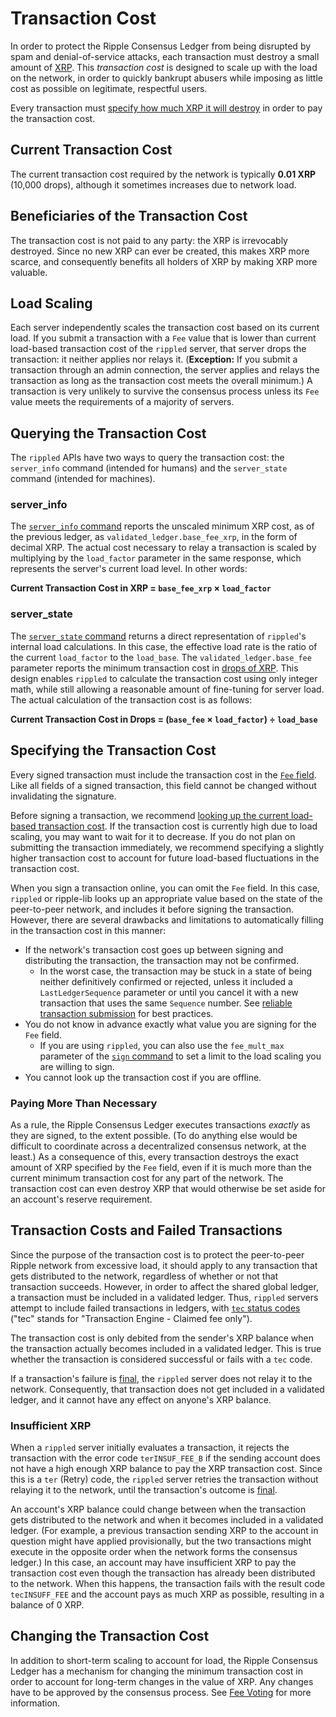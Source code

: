 # Transaction Cost #

In order to protect the Ripple Consensus Ledger from being disrupted by spam and denial-of-service attacks, each transaction must destroy a small amount of [XRP](https://ripple.com/knowledge_center/math-based-currency-2/). This _transaction cost_ is designed to scale up with the load on the network, in order to quickly bankrupt abusers while imposing as little cost as possible on legitimate, respectful users.

Every transaction must [specify how much XRP it will destroy](#specifying-the-transaction-cost) in order to pay the transaction cost.


## Current Transaction Cost ##

The current transaction cost required by the network is typically **0.01 XRP** (10,000 drops), although it sometimes increases due to network load.


## Beneficiaries of the Transaction Cost ##

The transaction cost is not paid to any party: the XRP is irrevocably destroyed. Since no new XRP can ever be created, this makes XRP more scarce, and consequently benefits all holders of XRP by making XRP more valuable.


## Load Scaling ##

Each server independently scales the transaction cost based on its current load. If you submit a transaction with a `Fee` value that is lower than current load-based transaction cost of the `rippled` server, that server drops the transaction: it neither applies nor relays it. (**Exception:** If you submit a transaction through an admin connection, the server applies and relays the transaction as long as the transaction cost meets the overall minimum.) A transaction is very unlikely to survive the consensus process unless its `Fee` value meets the requirements of a majority of servers.


## Querying the Transaction Cost ##

The `rippled` APIs have two ways to query the transaction cost: the `server_info` command (intended for humans) and the `server_state` command (intended for machines).

### server_info ###

The [`server_info` command](rippled-apis.html#server-info) reports the unscaled minimum XRP cost, as of the previous ledger, as `validated_ledger.base_fee_xrp`, in the form of decimal XRP. The actual cost necessary to relay a transaction is scaled by multiplying by the `load_factor` parameter in the same response, which represents the server's current load level. In other words:

**Current Transaction Cost in XRP = `base_fee_xrp` × `load_factor`**


### server_state ###

The [`server_state` command](rippled-apis.html#server-state) returns a direct representation of `rippled`'s internal load calculations. In this case, the effective load rate is the ratio of the current `load_factor` to the `load_base`. The `validated_ledger.base_fee` parameter reports the minimum transaction cost in [drops of XRP](rippled-apis.html#specifying-currency-amounts). This design enables `rippled` to calculate the transaction cost using only integer math, while still allowing a reasonable amount of fine-tuning for server load. The actual calculation of the transaction cost is as follows:

**Current Transaction Cost in Drops = (`base_fee` × `load_factor`) ÷ `load_base`**



## Specifying the Transaction Cost ##

Every signed transaction must include the transaction cost in the [`Fee` field](transactions.html#common-fields). Like all fields of a signed transaction, this field cannot be changed without invalidating the signature.

Before signing a transaction, we recommend [looking up the current load-based transaction cost](#querying-the-transaction-cost). If the transaction cost is currently high due to load scaling, you may want to wait for it to decrease. If you do not plan on submitting the transaction immediately, we recommend specifying a slightly higher transaction cost to account for future load-based fluctuations in the transaction cost.

When you sign a transaction online, you can omit the `Fee` field. In this case, `rippled` or ripple-lib looks up an appropriate value based on the state of the peer-to-peer network, and includes it before signing the transaction. However, there are several drawbacks and limitations to automatically filling in the transaction cost in this manner:

* If the network's transaction cost goes up between signing and distributing the transaction, the transaction may not be confirmed.
    * In the worst case, the transaction may be stuck in a state of being neither definitively confirmed or rejected, unless it included a `LastLedgerSequence` parameter or until you cancel it with a new transaction that uses the same `Sequence` number. See [reliable transaction submission](reliable_tx.html) for best practices.
* You do not know in advance exactly what value you are signing for the `Fee` field.
    * If you are using `rippled`, you can also use the `fee_mult_max` parameter of the [`sign` command](rippled-apis.html#sign) to set a limit to the load scaling you are willing to sign.
* You cannot look up the transaction cost if you are offline.


### Paying More Than Necessary ###

As a rule, the Ripple Consensus Ledger executes transactions _exactly_ as they are signed, to the extent possible. (To do anything else would be difficult to coordinate across a decentralized consensus network, at the least.) As a consequence of this, every transaction destroys the exact amount of XRP specified by the `Fee` field, even if it is much more than the current minimum transaction cost for any part of the network. The transaction cost can even destroy XRP that would otherwise be set aside for an account's reserve requirement.


## Transaction Costs and Failed Transactions ##

Since the purpose of the transaction cost is to protect the peer-to-peer Ripple network from excessive load, it should apply to any transaction that gets distributed to the network, regardless of whether or not that transaction succeeds. However, in order to affect the shared global ledger, a transaction must be included in a validated ledger. Thus, `rippled` servers attempt to include failed transactions in ledgers, with [`tec` status codes](transactions.html#result-categories) ("tec" stands for "Transaction Engine - Claimed fee only").

The transaction cost is only debited from the sender's XRP balance when the transaction actually becomes included in a validated ledger. This is true whether the transaction is considered successful or fails with a `tec` code.

If a transaction's failure is [final](transactions.html#finality-of-results), the `rippled` server does not relay it to the network. Consequently, that transaction does not get included in a validated ledger, and it cannot have any effect on anyone's XRP balance.

### Insufficient XRP ###

When a `rippled` server initially evaluates a transaction, it rejects the transaction with the error code `terINSUF_FEE_B` if the sending account does not have a high enough XRP balance to pay the XRP transaction cost. Since this is a `ter` (Retry) code, the `rippled` server retries the transaction without relaying it to the network, until the transaction's outcome is [final](transactions.html#finality-of-results).

An account's XRP balance could change between when the transaction gets distributed to the network and when it becomes included in a validated ledger. (For example, a previous transaction sending XRP to the account in question might have applied provisionally, but the two transactions might execute in the opposite order when the network forms the consensus ledger.) In this case, an account may have insufficient XRP to pay the transaction cost even though the transaction has already been distributed to the network. When this happens, the transaction fails with the result code `tecINSUFF_FEE` and the account pays as much XRP as possible, resulting in a balance of 0 XRP.


## Changing the Transaction Cost ##

In addition to short-term scaling to account for load, the Ripple Consensus Ledger has a mechanism for changing the minimum transaction cost in order to account for long-term changes in the value of XRP. Any changes have to be approved by the consensus process. See [Fee Voting](fee-voting.html) for more information.
